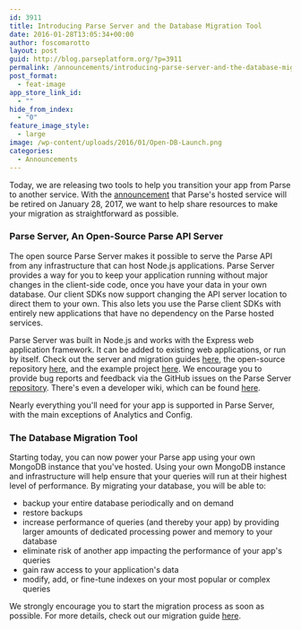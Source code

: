 ```yaml
---
id: 3911
title: Introducing Parse Server and the Database Migration Tool
date: 2016-01-28T13:05:34+00:00
author: foscomarotto
layout: post
guid: http://blog.parseplatform.org/?p=3911
permalink: /announcements/introducing-parse-server-and-the-database-migration-tool/
post_format:
  - feat-image
app_store_link_id:
  - ""
hide_from_index:
  - "0"
feature_image_style:
  - large
image: /wp-content/uploads/2016/01/Open-DB-Launch.png
categories:
  - Announcements
---
```

Today, we are releasing two tools to help you transition your app from Parse to another service. With the <a href="http://blog.parseplatform.org/announcements/moving-on/" target="_blank">announcement</a> that Parse's hosted service will be retired on January 28, 2017, we want to help share resources to make your migration as straightforward as possible.

### Parse Server, An Open-Source Parse API Server

The open source Parse Server makes it possible to serve the Parse API from any infrastructure that can host Node.js applications. Parse Server provides a way for you to keep your application running without major changes in the client-side code, once you have your data in your own database. Our client SDKs now support changing the API server location to direct them to your own. This also lets you use the Parse client SDKs with entirely new applications that have no dependency on the Parse hosted services.

Parse Server was built in Node.js and works with the Express web application framework. It can be added to existing web applications, or run by itself. Check out the server and migration guides <a href="https://parse.com/docs/server/guide#migrating" target="_blank">here</a>, the open-source repository <a href="https://github.com/ParsePlatform/parse-server" target="_blank">here</a>, and the example project <a href="https://github.com/ParsePlatform/parse-server-example" target="_blank">here</a>. We encourage you to provide bug reports and feedback via the GitHub issues on the Parse Server <a href="https://github.com/ParsePlatform/parse-server/issues" target="_blank">repository</a>. There's even a developer wiki, which can be found <a href="https://github.com/ParsePlatform/parse-server/wiki" target="_blank">here</a>.

Nearly everything you'll need for your app is supported in Parse Server, with the main exceptions of Analytics and Config.

### The Database Migration Tool

Starting today, you can now power your Parse app using your own MongoDB instance that you've hosted. Using your own MongoDB instance and infrastructure will help ensure that your queries will run at their highest level of performance. By migrating your database, you will be able to:

<ul class="standard-list">
  <li>
    backup your entire database periodically and on demand
  </li>
  <li>
    restore backups
  </li>
  <li>
    increase performance of queries (and thereby your app) by providing larger amounts of dedicated processing power and memory to your database
  </li>
  <li>
    eliminate risk of another app impacting the performance of your app's queries
  </li>
  <li>
    gain raw access to your application's data
  </li>
  <li>
    modify, add, or fine-tune indexes on your most popular or complex queries
  </li>
</ul>

We strongly encourage you to start the migration process as soon as possible. For more details, check out our migration guide <a href="https://github.com/ParsePlatform/parse-server/wiki/Migrating-an-Existing-Parse-App" target="_blank">here</a>.